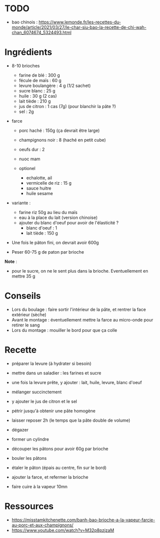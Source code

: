 # TODO
- bao chinois : https://www.lemonde.fr/les-recettes-du-monde/article/2021/03/27/le-char-siu-bao-la-recette-de-chi-wah-chan_6074674_5324493.html

# Ingrédients

- 8-10 brioches
	- farine de blé		: 300 g
	- fécule de maïs	: 60 g
	- levure boulangère	: 4 g (1/2 sachet)
	- sucre blanc		: 25 g
	- huile				: 30 g (2 cas)
	- lait tiède		: 210 g
	- jus de citron		: 1 cas (7g) (pour blanchir la pâte ?)
	- sel				: 2g
- farce
	- porc haché		: 150g (ça devrait être large)
	- champignons noir	: 8 (haché en petit cube)
	- oeufs dur			: 2
    - nuoc mam

    - optionel
        - echalotte, ail
        - vermicelle de riz : 15 g
        - sauce huitre
        - huile sesame


- variante : 
	- farine riz 50g au lieu du maïs
	- eau à la place du lait (version chinoise)
    - ajouter du blanc d'oeuf pour avoir de l'élasticité ?
        - blanc d'oeuf		: 1
        - lait tiède		: 150 g


- Une fois le pâton fini, on devrait avoir 600g
- Peser 60-75 g de paton par brioche

**Note** : 
- pour le sucre, on ne le sent plus dans la brioche. Eventuellement en mettre 35 g

# Conseils
- Lors du boulage : faire sortir l'intérieur de la pâte, et rentrer la face extérieur (sèche)
- Avant le montage : éventuellement mettre la farce au micro-onde pour retirer le sang
- Lors du montage : mouiller le bord pour que ça colle

# Recette

- préparer la levure (à hydrater si besoin)
- mettre dans un saladier : les farines et sucre
- une fois la levure prête, y ajouter : lait, huile, levure, blanc d'oeuf
- mélanger succinctement
- y ajouter le jus de citron et le sel
- pétrir jusqu'à obtenir une pâte homogène
- laisser reposer 2h (le temps que la pâte double de volume)

- dégazer
- former un cylindre
- découper les pâtons pour avoir 60g par brioche
- bouler les pâtons
- étaler le pâton (épais au centre, fin sur le bord)
- ajouter la farce, et refermer la brioche
- faire cuire à la vapeur 10mn


# Ressources
- https://misstamkitchenette.com/banh-bao-brioche-a-la-vapeur-farcie-au-porc-et-aux-champignons/
- https://www.youtube.com/watch?v=M32p8pzjzaM
